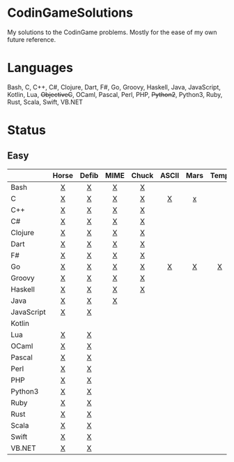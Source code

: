 # CodinGameSolutions
My solutions to the CodinGame problems. Mostly for the ease of my own future reference.

# Languages
Bash, C, C++, C#, Clojure, Dart, F#, Go, Groovy, Haskell, Java, JavaScript, Kotlin, Lua, ~~ObjectiveC~~, OCaml, Pascal, Perl, PHP, ~~Python2~~, Python3, Ruby, Rust, Scala, Swift, VB.NET

# Status
## Easy

|            | Horse   | Defib   | MIME    | Chuck  | ASCII  | Mars   | Temp   | Thor | Descent | Onboard |
| ---------- |:-------:|:-------:|:-------:|:------:|:------:|:------:|:------:|:----:|:-------:|:-------:|
| Bash       | [X][1]  | [X][2]  | [X][3]  | [X][4] |        |        |        |      |         |         |
| C          | [X][11] | [X][12] | [X][13] | [X][14]| [X][15]| [x][16]|        |      |         |         |
| C++        | [X][21] | [X][22] | [X][23] | [X][24]|        |        |        |      |         |         |
| C#         | [X][31] | [X][32] | [X][33] | [X][34]|        |        |        |      |         |         |
| Clojure    | [X][41] | [X][42] | [X][43] | [X][44]|        |        |        |      |         |         |
| Dart       | [X][51] | [X][52] | [X][53] | [X][54]|        |        |        |      |         |         |
| F#         | [X][61] | [X][62] | [X][63] | [X][64]|        |        |        |      |         |         |
| Go         | [X][71] | [X][72] | [X][73] | [X][74]| [X][75]| [X][76]| [X][77]|      |         |         |
| Groovy     | [X][81] | [X][82] | [X][83] | [X][84]|        |        |        |      |         |         |
| Haskell    | [X][91] | [X][92] | [X][93] | [X][94]|        |        |        |      |         |         |
| Java       | [X][101]| [X][102]| [X][103]|        |        |        |        |      |         |         |
| JavaScript | [X][111]| [X][112]|         |        |        |        |        |      |         |         |
| Kotlin     |         |         |         |        |        |        |        |      |         |         |
| Lua        | [X][131]| [X][132]|         |        |        |        |        |      |         |         |
| OCaml      | [X][141]| [X][142]|         |        |        |        |        |      |         |         |
| Pascal     | [X][151]| [X][152]|         |        |        |        |        |      |         |         |
| Perl       | [X][161]| [X][162]|         |        |        |        |        |      |         |         |
| PHP        | [X][171]| [X][172]|         |        |        |        |        |      |         |         |
| Python3    | [X][181]| [X][182]|         |        |        |        |        |      |         |         |
| Ruby       | [X][191]| [X][192]|         |        |        |        |        |      |         |         |
| Rust       | [X][201]| [X][202]|         |        |        |        |        |      |         |         |
| Scala      | [X][211]| [X][212]|         |        |        |        |        |      |         |         |
| Swift      | [X][221]| [X][222]|         |        |        |        |        |      |         |         |
| VB.NET     | [X][231]| [X][232]|         |        |        |        |        |      |         |         |

[1]: Easy/Horse-racing%20Duals/main.bash
[2]: Easy/Defibrillators/main.bash
[3]: Easy/MIME%20Type/main.bash
[4]: Easy/Chuck%20Norris/main.bash

[11]: Easy/Horse-racing%20Duals/main.c
[12]: Easy/Defibrillators/main.c
[13]: Easy/MIME%20Type/main.c
[14]: Easy/Chuck%20Norris/main.c
[15]: Easy/ASCII%20Art/main.c
[16]: Easy/Mars%20Lander/main.c

[21]: Easy/Horse-racing%20Duals/main.cpp
[22]: Easy/Defibrillators/main.cpp
[23]: Easy/MIME%20Type/main.cpp
[24]: Easy/Chuck%20Norris/main.cpp

[31]: Easy/Horse-racing%20Duals/main.cs
[32]: Easy/Defibrillators/main.cs
[33]: Easy/MIME%20Type/main.cs
[34]: Easy/Chuck%20Norris/main.cs

[41]: Easy/Horse-racing%20Duals/main.clj
[42]: Easy/Defibrillators/main.clj
[43]: Easy/MIME%20Type/main.clj
[44]: Easy/Chuck%20Norris/main.clj

[51]: Easy/Horse-racing%20Duals/main.dart
[52]: Easy/Defibrillators/main.dart
[53]: Easy/MIME%20Type/main.dart
[54]: Easy/Chuck%20Norris/main.dart

[61]: Easy/Horse-racing%20Duals/main.fs
[62]: Easy/Defibrillators/main.fs
[63]: Easy/MIME%20Type/main.fs
[64]: Easy/Chuck%20Norris/main.fs

[71]: Easy/Horse-racing%20Duals/main.go
[72]: Easy/Defibrillators/main.go
[73]: Easy/MIME%20Type/main.go
[74]: Easy/Chuck%20Norris/main.go
[75]: Easy/ASCII%20Art/main.go
[76]: Easy/Mars%20Lander/main.go
[77]: Easy/Temperatures/main.go

[81]: Easy/Horse-racing%20Duals/main.groovy
[82]: Easy/Defibrillators/main.groovy
[83]: Easy/MIME%20Type/main.groovy
[84]: Easy/Chuck%20Norris/main.groovy

[91]: Easy/Horse-racing%20Duals/main.hs
[92]: Easy/Defibrillators/main.hs
[93]: Easy/MIME%20Type/main.hs
[94]: Easy/Chuck%20Norris/main.hs

[101]: Easy/Horse-racing%20Duals/main.java
[102]: Easy/Defibrillators/main.java
[103]: Easy/MIME%20Type/main.java

[111]: Easy/Horse-racing%20Duals/main.js
[112]: Easy/Defibrillators/main.js

[131]: Easy/Horse-racing%20Duals/main.lua
[132]: Easy/Defibrillators/main.lua

[141]: Easy/Horse-racing%20Duals/main.ml
[142]: Easy/Defibrillators/main.ml

[151]: Easy/Horse-racing%20Duals/main.pas
[152]: Easy/Defibrillators/main.pas

[161]: Easy/Horse-racing%20Duals/main.pl
[162]: Easy/Defibrillators/main.pl

[171]: Easy/Horse-racing%20Duals/main.php
[172]: Easy/Defibrillators/main.php

[181]: Easy/Horse-racing%20Duals/main.py
[182]: Easy/Defibrillators/main.py

[191]: Easy/Horse-racing%20Duals/main.rb
[192]: Easy/Defibrillators/main.rb

[201]: Easy/Horse-racing%20Duals/main.rs
[202]: Easy/Defibrillators/main.rs

[211]: Easy/Horse-racing%20Duals/main.sc
[212]: Easy/Defibrillators/main.sc

[221]: Easy/Horse-racing%20Duals/main.swift
[222]: Easy/Defibrillators/main.swift

[231]: Easy/Horse-racing%20Duals/main.vb
[232]: Easy/Defibrillators/main.vb
